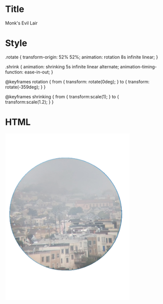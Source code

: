 # Title
Monk's Evil Lair

# Style
.rotate {
transform-origin: 52% 52%;
animation: rotation 8s infinite linear;
}

.shrink {
animation: shrinking 5s infinite linear alternate;
animation-timing-function: ease-in-out;
}

@keyframes rotation {
from {
transform: rotate(0deg);
}
to {
transform: rotate(-359deg);
}
}

@keyframes shrinking {
from {
transform:scale(1);
}
to {
transform:scale(1.2);
}
}

# HTML
<!-- spinning bullshit -->
<img src="./src/templates/images/dozehilz.png" class="rotate" width="400">

